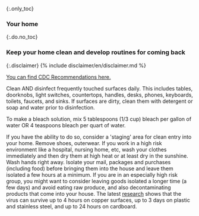 {:.only_toc}
### Your home

{:.do.no_toc}
### Keep your home clean and develop routines for coming back

{:.disclaimer}
{% include disclaimer/en/disclaimer.md %}


[You can find CDC Recommendations
here.](https://www.cdc.gov/coronavirus/2019-ncov/prepare/cleaning-disinfection.html)

Clean AND disinfect frequently touched surfaces daily. This includes tables, doorknobs, light switches, countertops, handles, desks, phones, keyboards, toilets, faucets, and sinks.
If surfaces are dirty, clean them with detergent or soap and water prior to disinfection.


To make a bleach solution, mix 5 tablespoons (1/3 cup) bleach per gallon of water OR 4 teaspoons bleach per quart of
water.

If you have the ability to do so, consider a 'staging' area for clean entry into your home. Remove shoes, outerwear. If you work in a high risk environment like a hospital, nursing home, etc, wash your clothes immediately and then dry them at high heat or at least dry in the sunshine. Wash hands right away. Isolate your mail, packages and purchases (including food) before bringing them into the house and leave them isolated a few hours at a minimum. If you are in an especially high risk group, you might want to consider leaving goods isolated a longer time (a few days) and avoid eating raw produce, and also decontaminating products that come into your house.
The latest [research](https://www.medrxiv.org/content/10.1101/2020.03.09.20033217v1.full.pdf) shows that the virus can survive up to 4 hours on copper surfaces, up to 3 days on plastic and stainless steel, and up to 24 hours on cardboard.
